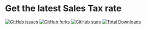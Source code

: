 # Get the latest Sales Tax rate

[![GitHub issues](https://img.shields.io/github/issues/moktar59/sales-tax?style=flat-square)](https://github.com/moktar59/sales-tax/issues)
[![GitHub forks](https://img.shields.io/github/forks/moktar59/sales-tax?style=flat-square)](https://github.com/moktar59/sales-tax/network)
[![GitHub stars](https://img.shields.io/github/stars/moktar59/sales-tax?style=flat-square)](https://github.com/moktar59/sales-tax/stargazers)
[![Total Downloads](https://img.shields.io/packagist/dt/guzzlehttp/guzzle.svg?style=flat-square)](https://packagist.org/packages/bglobal/sales-tax)
